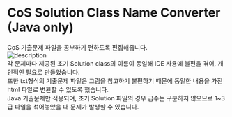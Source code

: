 # CoS Solution Class Name Converter (Java only)
CoS 기출문제 파일을 공부하기 편하도록 편집해줍니다.<br/>
![description](https://user-images.githubusercontent.com/86121330/125817704-60c4c66e-c7cb-4936-94c1-d82642336435.png)<br/>
각 문제마다 제공된 초기 Solution class의 이름이 동일해 IDE 사용에 불편을 겪어, 개인적인 필요로 만들었습니다.<br/>
또한 txt형식의 기출문제 파일은 그림을 참고하기 불편하기 때문에 동일한 내용을 가진 html 파일로 변환할 수 있도록 했습니다.<br/>
Java 기출문제만 적용되며, 초기 Solution 파일의 경우 급수는 구분하지 않으므로 1~3급 파일을 섞어놓았을 때 문제가 발생할 수 있습니다.
